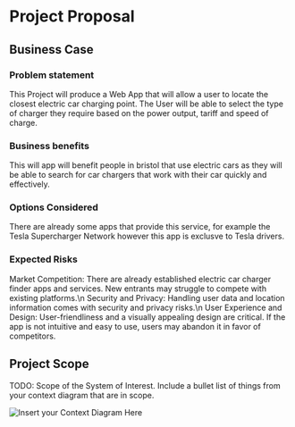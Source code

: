 # Project Proposal

## Business Case

### Problem statement
This Project will produce a Web App that will allow a user to locate the closest electric car charging point. The User will be able to select the type of charger they require based on the power output, tariff and speed of charge.

### Business benefits
This will app will benefit people in bristol that use electric cars as they will be able to search for car chargers that work with their car quickly and effectively.

### Options Considered
There are already some apps that provide this service, for example the Tesla Supercharger Network however this app is exclusve to Tesla drivers.

### Expected Risks
Market Competition: There are already established electric car charger finder apps and services. New entrants may struggle to compete with existing platforms.\n
Security and Privacy: Handling user data and location information comes with security and privacy risks.\n
User Experience and Design: User-friendliness and a visually appealing design are critical. If the app is not intuitive and easy to use, users may abandon it in favor of competitors.

## Project Scope
TODO: Scope of the System of Interest. Include a bullet list of things from your context diagram that are in scope.

![Insert your Context Diagram Here](images/context.png)

